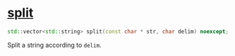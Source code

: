 # [split](split.hpp)

```cpp
std::vector<std::string> split(const char * str, char delim) noexcept;
```

Split a string according to `delim`.